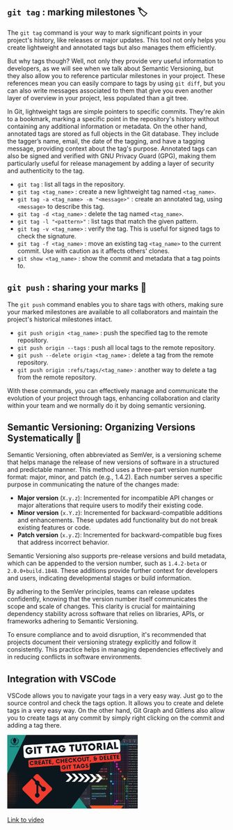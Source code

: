## `git tag` : marking milestones 🏷️

The `git tag` command is your way to mark significant points in your project's history, like releases or major updates. This tool not only helps you create lightweight and annotated tags but also manages them efficiently.

But why tags though? Well, not only they provide very useful information to developers, as we will see when we talk about Semantic Versioning, but they also allow you to reference particular milestones in your project. These references mean you can easily compare to tags by using `git diff`, but you can also write messages associated to them that give you even another layer of overview in your project, less populated than a git tree.


In Git, lightweight tags are simple pointers to specific commits. They're akin to a bookmark, marking a specific point in the repository's history without containing any additional information or metadata. On the other hand, annotated tags are stored as full objects in the Git database. They include the tagger’s name, email, the date of the tagging, and have a tagging message, providing context about the tag's purpose. Annotated tags can also be signed and verified with GNU Privacy Guard (GPG), making them particularly useful for release management by adding a layer of security and authenticity to the tag.


- `git tag` : list all tags in the repository.
- `git tag <tag_name>` : create a new lightweight tag named `<tag_name>`.
- `git tag -a <tag_name> -m "<message>"` : create an annotated tag, using `<message>` to describe this tag.
- `git tag -d <tag_name>` : delete the tag named `<tag_name>`.
- `git tag -l "<pattern>"` : list tags that match the given pattern.
- `git tag -v <tag_name>` : verify the tag. This is useful for signed tags to check the signature.
- `git tag -f <tag_name>` : move an existing tag `<tag_name>` to the current commit. Use with caution as it affects others' clones.
- `git show <tag_name>` : show the commit and metadata that a tag points to.

## `git push` : sharing your marks 🚀

The `git push` command enables you to share tags with others, making sure your marked milestones are available to all collaborators and maintain the project's historical milestones intact.

- `git push origin <tag_name>` : push the specified tag to the remote repository.
- `git push origin --tags` : push all local tags to the remote repository.
- `git push --delete origin <tag_name>` : delete a tag from the remote repository.
- `git push origin :refs/tags/<tag_name>` : another way to delete a tag from the remote repository.

With these commands, you can effectively manage and communicate the evolution of your project through tags, enhancing collaboration and clarity within your team and we normally do it by doing semantic versioning.

## Semantic Versioning: Organizing Versions Systematically 📐

Semantic Versioning, often abbreviated as SemVer, is a versioning scheme that helps manage the release of new versions of software in a structured and predictable manner. This method uses a three-part version number format: major, minor, and patch (e.g., 1.4.2). Each number serves a specific purpose in communicating the nature of the changes made:

- **Major version** (`X.y.z`): Incremented for incompatible API changes or major alterations that require users to modify their existing code.
- **Minor version** (`x.Y.z`): Incremented for backward-compatible additions and enhancements. These updates add functionality but do not break existing features or code.
- **Patch version** (`x.y.Z`): Incremented for backward-compatible bug fixes that address incorrect behavior.

Semantic Versioning also supports pre-release versions and build metadata, which can be appended to the version number, such as `1.4.2-beta` or `2.0.0+build.1848`. These additions provide further context for developers and users, indicating developmental stages or build information.

By adhering to the SemVer principles, teams can release updates confidently, knowing that the version number itself communicates the scope and scale of changes. This clarity is crucial for maintaining dependency stability across software that relies on libraries, APIs, or frameworks adhering to Semantic Versioning.

To ensure compliance and to avoid disruption, it's recommended that projects document their versioning strategy explicitly and follow it consistently. This practice helps in managing dependencies effectively and in reducing conflicts in software environments.

## Integration with VSCode

VSCode allows you to navigate your tags in a very easy way. Just go to the source control and check the tags option. It allows you to create and delete tags in a very easy way. On the other hand, Git Graph and Gitlens also allow you to create tags at any commit by simply right clicking on the commit and adding a tag there. 

<img src="../images/spkUevg1NqMhd.jpg" alt="WindowsVenv" width="300" height="auto">

[Link to video](https://www.youtube.com/watch?v=spkUevg1NqM)





